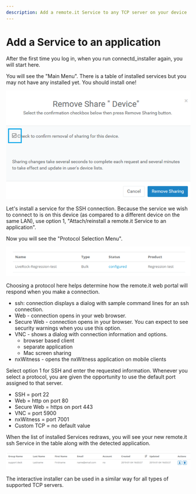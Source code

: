 ```yaml
---
description: Add a remote.it Service to any TCP server on your device
---
```


# Add a Service to an application

After the first time you log in, when you run connectd\_installer again, you will start here.

You will see the "Main Menu".  There is a table of installed services but you may not have any installed yet.  You should install one!  

![](../../.gitbook/assets/image%20%28308%29.png)

Let's install a service for the SSH connection.  Because the service we wish to connect to is on this device \(as compared to a different device on the same LAN\), use option 1, "Attach/reinstall a remote.it Service to an application".

Now you will see the "Protocol Selection Menu".

![](../../.gitbook/assets/image%20%28184%29.png)

Choosing a protocol here helps determine how the remote.it web portal will respond when you make a connection.

* ssh: connection displays a dialog with sample command lines for an ssh connection.
* Web - connection opens in your web browser.
* Secure Web - connection opens in your browser.  You can expect to see security warnings when you use this option.
* VNC - shows a dialog with connection information and options.  
  * browser based client 
  * separate application 
  * Mac screen sharing
* nxWitness - opens the nxWitness application on mobile clients

Select option 1 for SSH and enter the requested information.  Whenever you select a protocol, you are given the opportunity to use the default port assigned to that server.

* SSH = port 22
* Web = http on port 80
* Secure Web = https on port 443
* VNC = port 5900
* nxWitness = port 7001
* Custom TCP = no default value

When the list of installed Services redraws, you will see your new remote.it ssh Service in the table along with the detected application.

![](../../.gitbook/assets/image%20%2876%29.png)

The interactive installer can be used in a similar way for all types of supported TCP servers.

